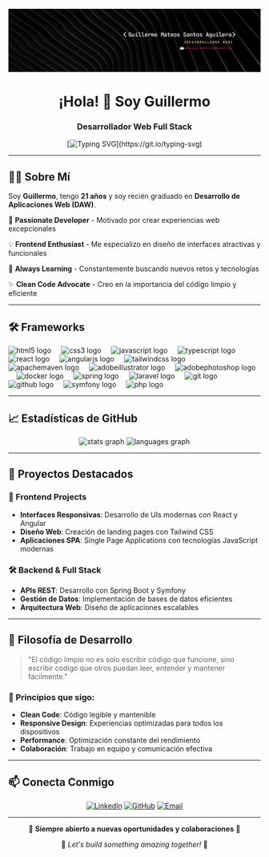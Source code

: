 ![Banner](Banner%20linkedin.png)

<h1 align="center">¡Hola! 👋 Soy Guillermo</h1>
<h3 align="center">Desarrollador Web Full Stack </h3>

<div align="center">
  
[![Typing SVG](https://readme-typing-svg.herokuapp.com?font=Fira+Code&pause=1000&color=00C9F7&center=true&vCenter=true&width=435&lines=Desarrollador+Web+DAW;Frontend+Developer;Siempre+aprendiendo...)](https://git.io/typing-svg)

</div>

---

## 👨‍💻 Sobre Mí

Soy **Guillermo**, tengo **21 años** y soy recién graduado en **Desarrollo de Aplicaciones Web (DAW)**. 

🚀 **Passionate Developer** - Motivado por crear experiencias web excepcionales

💡 **Frontend Enthusiast** - Me especializo en diseño de interfaces atractivas y funcionales

🎯 **Always Learning** - Constantemente buscando nuevos retos y tecnologías

✨ **Clean Code Advocate** - Creo en la importancia del código limpio y eficiente

---

## 🛠️ Frameworks 

<div align="left">
  <img src="https://skillicons.dev/icons?i=html" height="40" alt="html5 logo"  />
  <img width="12" />
  <img src="https://skillicons.dev/icons?i=css" height="40" alt="css3 logo"  />
  <img width="12" />
  <img src="https://skillicons.dev/icons?i=js" height="40" alt="javascript logo"  />
  <img width="12" />
  <img src="https://skillicons.dev/icons?i=ts" height="40" alt="typescript logo"  />
  <img width="12" />
  <img src="https://skillicons.dev/icons?i=react" height="40" alt="react logo"  />
  <img width="12" />
  <img src="https://skillicons.dev/icons?i=angular" height="40" alt="angularjs logo"  />
  <img width="12" />
  <img src="https://skillicons.dev/icons?i=tailwind" height="40" alt="tailwindcss logo"  />
  <img width="12" />
  <img src="https://skillicons.dev/icons?i=maven" height="40" alt="apachemaven logo"  />
  <img width="12" />
  <img src="https://skillicons.dev/icons?i=ai" height="40" alt="adobeillustrator logo"  />
  <img width="12" />
  <img src="https://skillicons.dev/icons?i=ps" height="40" alt="adobephotoshop logo"  />
  <img width="12" />
  <img src="https://skillicons.dev/icons?i=docker" height="40" alt="docker logo"  />
  <img width="12" />
  <img src="https://skillicons.dev/icons?i=spring" height="40" alt="spring logo"  />
  <img width="12" />
  <img src="https://skillicons.dev/icons?i=laravel" height="40" alt="laravel logo"  />
  <img width="12" />
  <img src="https://skillicons.dev/icons?i=git" height="40" alt="git logo"  />
  <img width="12" />
  <img src="https://skillicons.dev/icons?i=github" height="40" alt="github logo"  />
  <img width="12" />
  <img src="https://skillicons.dev/icons?i=symfony" height="40" alt="symfony logo"  />
  <img width="12" />
  <img src="https://skillicons.dev/icons?i=php" height="40" alt="php logo"  />
</div>

---

## 📈 Estadísticas de GitHub

<div align="center">
  <img src="https://github-readme-stats.vercel.app/api?username=moestilos&show_icons=true&theme=radical&hide_border=true" height="150" alt="stats graph"  />
  <img src="https://github-readme-stats.vercel.app/api/top-langs/?username=moestilos&theme=radical&hide_border=true&layout=compact" height="150" alt="languages graph"  />
</div>

---

## 🚀 Proyectos Destacados

### 🎨 Frontend Projects
- **Interfaces Responsivas**: Desarrollo de UIs modernas con React y Angular
- **Diseño Web**: Creación de landing pages con Tailwind CSS
- **Aplicaciones SPA**: Single Page Applications con tecnologías JavaScript modernas

### 🛠️ Backend & Full Stack
- **APIs REST**: Desarrollo con Spring Boot y Symfony
- **Gestión de Datos**: Implementación de bases de datos eficientes
- **Arquitectura Web**: Diseño de aplicaciones escalables

---

## 🌟 Filosofía de Desarrollo

> "El código limpio no es solo escribir código que funcione, sino escribir código que otros puedan leer, entender y mantener fácilmente."

### 🎯 Principios que sigo:
- **Clean Code**: Código legible y mantenible
- **Responsive Design**: Experiencias optimizadas para todos los dispositivos
- **Performance**: Optimización constante del rendimiento
- **Colaboración**: Trabajo en equipo y comunicación efectiva

---

## 📫 Conecta Conmigo

<div align="center">
  
[![LinkedIn](https://img.shields.io/badge/LinkedIn-0077B5?style=for-the-badge&logo=linkedin&logoColor=white)](https://www.linkedin.com/in/guillermo-mateos-de-los-santos-aguilera-02427b260/)
[![GitHub](https://img.shields.io/badge/GitHub-181717?style=for-the-badge&logo=github&logoColor=white)](https://github.com/moestilos)
[![Email](https://img.shields.io/badge/Email-D14836?style=for-the-badge&logo=gmail&logoColor=white)](mailto:guillermo.moestilos@gmail.com)

</div>

---

<div align="center">
  <p>💫 <strong>Siempre abierto a nuevas oportunidades y colaboraciones</strong> 💫</p>
  <p>🌟 <em>Let's build something amazing together!</em> 🌟</p>
</div>


